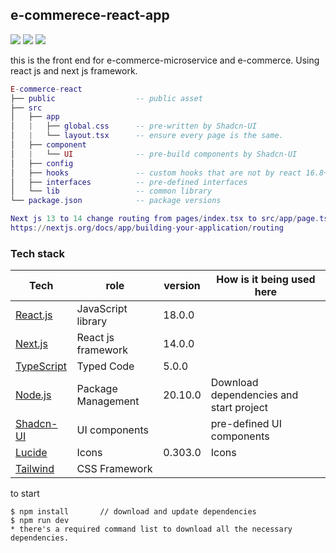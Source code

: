 ## e-commerece-react-app
 <a href="https://github.com/JunChen22/e-commerce-microservice"><img src="https://img.shields.io/badge/Backend-Spring-green"></a> <a href="https://github.com/JunChen22/e-commerce"><img src="https://img.shields.io/badge/Mononith-version-green"></a> <a href="TBD"><img src="https://img.shields.io/badge/Demo-running-green"></a>

this is the front end for e-commerce-microservice and e-commerce.
Using react js and next js framework.

``` lua
E-commerce-react 
├── public  	            -- public asset   
├── src
│   ├── app
│   |   ├── global.css      -- pre-written by Shadcn-UI
│   |   └── layout.tsx      -- ensure every page is the same. 
│   ├── component   
│   |   └── UI              -- pre-build components by Shadcn-UI   
│   ├── config   
│   ├── hooks               -- custom hooks that are not by react 16.8+   
│   ├── interfaces          -- pre-defined interfaces 
│   └── lib                 -- common library
└── package.json            -- package versions

Next js 13 to 14 change routing from pages/index.tsx to src/app/page.tsx
https://nextjs.org/docs/app/building-your-application/routing
``` 
### Tech stack
| Tech                                                                                   | role                                  | version | How is it being used here                               |
|----------------------------------------------------------------------------------------|---------------------------------------|---------|---------------------------------------------------------|
| [React.js](https://react.dev/)                                                         | JavaScript library                    | 18.0.0  |                                                         |
| [Next.js](https://nextjs.org/)                                                         | React js framework                    | 14.0.0  |                                                         |
| [TypeScript](https://www.typescriptlang.org/)                                          | Typed Code                            | 5.0.0   |                                                         |
| [Node.js](https://nodejs.org/en/download)                                              | Package Management                    | 20.10.0 | Download dependencies and start project                 |
| [Shadcn-UI](https://ui.shadcn.com/)                                                    | UI components                         |         | pre-defined UI components                               |
| [Lucide](https://lucide.dev)                                                           | Icons                                 | 0.303.0 | Icons                                                   |
| [Tailwind](https://tailwindcss.com/)                                                   | CSS Framework                         |         |                                                    |

to start

```
$ npm install		// download and update dependencies
$ npm run dev
* there's a required command list to download all the necessary dependencies.
```
